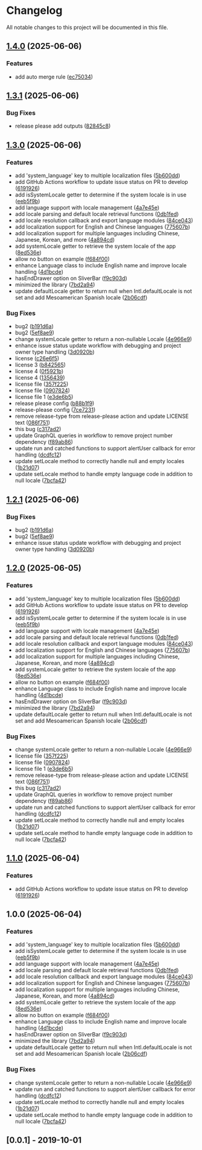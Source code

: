 # Changelog

All notable changes to this project will be documented in this file.

## [1.4.0](https://github.com/piyuo/libcli/compare/v1.3.1...v1.4.0) (2025-06-06)


### Features

* add auto merge rule ([ec75034](https://github.com/piyuo/libcli/commit/ec750349f73bee738cccee30427d11821b2c8bfe))

## [1.3.1](https://github.com/piyuo/libcli/compare/v1.3.0...v1.3.1) (2025-06-06)


### Bug Fixes

* release please add outputs ([82845c8](https://github.com/piyuo/libcli/commit/82845c81370d11ffa53d689fb595ccf4a6dbeb09))

## [1.3.0](https://github.com/piyuo/libcli/compare/v1.2.1...v1.3.0) (2025-06-06)


### Features

* add 'system_language' key to multiple localization files ([5b600dd](https://github.com/piyuo/libcli/commit/5b600dd471718d01997545c2126a537fbe51e4e1))
* add GitHub Actions workflow to update issue status on PR to develop ([6191926](https://github.com/piyuo/libcli/commit/61919263e4284a7526bdb5052e959f99cfd5b412))
* add isSystemLocale getter to determine if the system locale is in use ([eeb5f9b](https://github.com/piyuo/libcli/commit/eeb5f9be8e1dcb86274991b088f665749902730c))
* add language support with locale management ([4a7e45e](https://github.com/piyuo/libcli/commit/4a7e45e65a00e3824e3d5a8368ee99e5ea2eb882))
* add locale parsing and default locale retrieval functions ([0db1fed](https://github.com/piyuo/libcli/commit/0db1fed4328f24b5f4c7dfce30ad947c857486e8))
* add locale resolution callback and export language modules ([84ce043](https://github.com/piyuo/libcli/commit/84ce04341ea01c3d5eb7575bf96f7c09b9da4cd8))
* add localization support for English and Chinese languages ([775607b](https://github.com/piyuo/libcli/commit/775607bde491256e643b978fa15a9238ba2f8969))
* add localization support for multiple languages including Chinese, Japanese, Korean, and more ([4a894cd](https://github.com/piyuo/libcli/commit/4a894cdc668a2e1eed9416ae01c2876c23ed1d44))
* add systemLocale getter to retrieve the system locale of the app ([8ed536e](https://github.com/piyuo/libcli/commit/8ed536e88a4a8f6003e0853a263db682a314548c))
* allow no button on example ([f684f00](https://github.com/piyuo/libcli/commit/f684f00fee3cc4f5abb693fd19eea98bb1339a44))
* enhance Language class to include English name and improve locale handling ([4d1bcde](https://github.com/piyuo/libcli/commit/4d1bcde03f5dacb95d7ff4eb800e55d307849480))
* hasEndDrawer option on SliverBar ([f9c903d](https://github.com/piyuo/libcli/commit/f9c903d2e44b971aadf1bb95afbbf3a7e3105213))
* minimized the library ([7bd2a94](https://github.com/piyuo/libcli/commit/7bd2a9449885c677cbc3ed5c45a82f4fbc2a4a02))
* update defaultLocale getter to return null when Intl.defaultLocale is not set and add Mesoamerican Spanish locale ([2b06cdf](https://github.com/piyuo/libcli/commit/2b06cdfb19dfd7ce7f0ce9e205e2e1d105b881cf))


### Bug Fixes

* bug2 ([b191d6a](https://github.com/piyuo/libcli/commit/b191d6a3d72cb440544c09a626a34edfb10e1f5c))
* bug2 ([5ef8ae9](https://github.com/piyuo/libcli/commit/5ef8ae9d0fd83384fc29bb35879262e217489ea1))
* change systemLocale getter to return a non-nullable Locale ([4e966e9](https://github.com/piyuo/libcli/commit/4e966e9527d4018378314590196dda1f01f3c2c3))
* enhance issue status update workflow with debugging and project owner type handling ([3d0920b](https://github.com/piyuo/libcli/commit/3d0920b5a8ade4fad9cd421b2deabf4a6a0958ad))
* license ([c26e6f5](https://github.com/piyuo/libcli/commit/c26e6f5b88c0a38a6f6c39c2a29aa0e3835361e1))
* license 3 ([b842565](https://github.com/piyuo/libcli/commit/b84256580a1807529851df8924d03e65e850aaf9))
* license 4 ([0f5921b](https://github.com/piyuo/libcli/commit/0f5921bffa5cbcc2a5adc8c5e97a2dc99ba8ebd6))
* license 4 ([1356439](https://github.com/piyuo/libcli/commit/1356439d6b042272dbb6efd6a469b26fef6d8ab7))
* license file ([357f225](https://github.com/piyuo/libcli/commit/357f22596abdb43d5286f538171e093f5a47ea2d))
* license file ([0907824](https://github.com/piyuo/libcli/commit/0907824dfca5abfb31e73d8ef57b163331f1ad99))
* license file 1 ([e3de6b5](https://github.com/piyuo/libcli/commit/e3de6b567a62b4cc1362236c4414276b696a08b2))
* release please config ([b88b1f9](https://github.com/piyuo/libcli/commit/b88b1f9ea1313cf143375538266890d5cefeb140))
* release-please config ([7ce7231](https://github.com/piyuo/libcli/commit/7ce72314ac9814961951e96f3f9a14f0e131040c))
* remove release-type from release-please action and update LICENSE text ([086f751](https://github.com/piyuo/libcli/commit/086f751183642f16f9c227caa3acc0495b199b11))
* this bug ([c317ad2](https://github.com/piyuo/libcli/commit/c317ad24022048e5b54b372e1fae064f588c3278))
* update GraphQL queries in workflow to remove project number dependency ([f89ab86](https://github.com/piyuo/libcli/commit/f89ab86e03deae2bf7f41bfb49abed33c3e54248))
* update run and catched functions to support alertUser callback for error handling ([dcdfc12](https://github.com/piyuo/libcli/commit/dcdfc12df9397a5430182db6de1abfc9afea2fb5))
* update setLocale method to correctly handle null and empty locales ([1b21d07](https://github.com/piyuo/libcli/commit/1b21d0725ef22d5e5fab42aa97547b55d2e83baf))
* update setLocale method to handle empty language code in addition to null locale ([7bcfa42](https://github.com/piyuo/libcli/commit/7bcfa4245951c076efe01bc3dfcae2c3396ecb2f))

## [1.2.1](https://github.com/piyuo/libcli/compare/libcli-v1.2.0...libcli-v1.2.1) (2025-06-06)


### Bug Fixes

* bug2 ([b191d6a](https://github.com/piyuo/libcli/commit/b191d6a3d72cb440544c09a626a34edfb10e1f5c))
* bug2 ([5ef8ae9](https://github.com/piyuo/libcli/commit/5ef8ae9d0fd83384fc29bb35879262e217489ea1))
* enhance issue status update workflow with debugging and project owner type handling ([3d0920b](https://github.com/piyuo/libcli/commit/3d0920b5a8ade4fad9cd421b2deabf4a6a0958ad))

## [1.2.0](https://github.com/piyuo/libcli/compare/libcli-v1.1.0...libcli-v1.2.0) (2025-06-05)


### Features

* add 'system_language' key to multiple localization files ([5b600dd](https://github.com/piyuo/libcli/commit/5b600dd471718d01997545c2126a537fbe51e4e1))
* add GitHub Actions workflow to update issue status on PR to develop ([6191926](https://github.com/piyuo/libcli/commit/61919263e4284a7526bdb5052e959f99cfd5b412))
* add isSystemLocale getter to determine if the system locale is in use ([eeb5f9b](https://github.com/piyuo/libcli/commit/eeb5f9be8e1dcb86274991b088f665749902730c))
* add language support with locale management ([4a7e45e](https://github.com/piyuo/libcli/commit/4a7e45e65a00e3824e3d5a8368ee99e5ea2eb882))
* add locale parsing and default locale retrieval functions ([0db1fed](https://github.com/piyuo/libcli/commit/0db1fed4328f24b5f4c7dfce30ad947c857486e8))
* add locale resolution callback and export language modules ([84ce043](https://github.com/piyuo/libcli/commit/84ce04341ea01c3d5eb7575bf96f7c09b9da4cd8))
* add localization support for English and Chinese languages ([775607b](https://github.com/piyuo/libcli/commit/775607bde491256e643b978fa15a9238ba2f8969))
* add localization support for multiple languages including Chinese, Japanese, Korean, and more ([4a894cd](https://github.com/piyuo/libcli/commit/4a894cdc668a2e1eed9416ae01c2876c23ed1d44))
* add systemLocale getter to retrieve the system locale of the app ([8ed536e](https://github.com/piyuo/libcli/commit/8ed536e88a4a8f6003e0853a263db682a314548c))
* allow no button on example ([f684f00](https://github.com/piyuo/libcli/commit/f684f00fee3cc4f5abb693fd19eea98bb1339a44))
* enhance Language class to include English name and improve locale handling ([4d1bcde](https://github.com/piyuo/libcli/commit/4d1bcde03f5dacb95d7ff4eb800e55d307849480))
* hasEndDrawer option on SliverBar ([f9c903d](https://github.com/piyuo/libcli/commit/f9c903d2e44b971aadf1bb95afbbf3a7e3105213))
* minimized the library ([7bd2a94](https://github.com/piyuo/libcli/commit/7bd2a9449885c677cbc3ed5c45a82f4fbc2a4a02))
* update defaultLocale getter to return null when Intl.defaultLocale is not set and add Mesoamerican Spanish locale ([2b06cdf](https://github.com/piyuo/libcli/commit/2b06cdfb19dfd7ce7f0ce9e205e2e1d105b881cf))


### Bug Fixes

* change systemLocale getter to return a non-nullable Locale ([4e966e9](https://github.com/piyuo/libcli/commit/4e966e9527d4018378314590196dda1f01f3c2c3))
* license file ([357f225](https://github.com/piyuo/libcli/commit/357f22596abdb43d5286f538171e093f5a47ea2d))
* license file ([0907824](https://github.com/piyuo/libcli/commit/0907824dfca5abfb31e73d8ef57b163331f1ad99))
* license file 1 ([e3de6b5](https://github.com/piyuo/libcli/commit/e3de6b567a62b4cc1362236c4414276b696a08b2))
* remove release-type from release-please action and update LICENSE text ([086f751](https://github.com/piyuo/libcli/commit/086f751183642f16f9c227caa3acc0495b199b11))
* this bug ([c317ad2](https://github.com/piyuo/libcli/commit/c317ad24022048e5b54b372e1fae064f588c3278))
* update GraphQL queries in workflow to remove project number dependency ([f89ab86](https://github.com/piyuo/libcli/commit/f89ab86e03deae2bf7f41bfb49abed33c3e54248))
* update run and catched functions to support alertUser callback for error handling ([dcdfc12](https://github.com/piyuo/libcli/commit/dcdfc12df9397a5430182db6de1abfc9afea2fb5))
* update setLocale method to correctly handle null and empty locales ([1b21d07](https://github.com/piyuo/libcli/commit/1b21d0725ef22d5e5fab42aa97547b55d2e83baf))
* update setLocale method to handle empty language code in addition to null locale ([7bcfa42](https://github.com/piyuo/libcli/commit/7bcfa4245951c076efe01bc3dfcae2c3396ecb2f))

## [1.1.0](https://github.com/piyuo/libcli/compare/v1.0.0...v1.1.0) (2025-06-04)


### Features

* add GitHub Actions workflow to update issue status on PR to develop ([6191926](https://github.com/piyuo/libcli/commit/61919263e4284a7526bdb5052e959f99cfd5b412))

## 1.0.0 (2025-06-04)


### Features

* add 'system_language' key to multiple localization files ([5b600dd](https://github.com/piyuo/libcli/commit/5b600dd471718d01997545c2126a537fbe51e4e1))
* add isSystemLocale getter to determine if the system locale is in use ([eeb5f9b](https://github.com/piyuo/libcli/commit/eeb5f9be8e1dcb86274991b088f665749902730c))
* add language support with locale management ([4a7e45e](https://github.com/piyuo/libcli/commit/4a7e45e65a00e3824e3d5a8368ee99e5ea2eb882))
* add locale parsing and default locale retrieval functions ([0db1fed](https://github.com/piyuo/libcli/commit/0db1fed4328f24b5f4c7dfce30ad947c857486e8))
* add locale resolution callback and export language modules ([84ce043](https://github.com/piyuo/libcli/commit/84ce04341ea01c3d5eb7575bf96f7c09b9da4cd8))
* add localization support for English and Chinese languages ([775607b](https://github.com/piyuo/libcli/commit/775607bde491256e643b978fa15a9238ba2f8969))
* add localization support for multiple languages including Chinese, Japanese, Korean, and more ([4a894cd](https://github.com/piyuo/libcli/commit/4a894cdc668a2e1eed9416ae01c2876c23ed1d44))
* add systemLocale getter to retrieve the system locale of the app ([8ed536e](https://github.com/piyuo/libcli/commit/8ed536e88a4a8f6003e0853a263db682a314548c))
* allow no button on example ([f684f00](https://github.com/piyuo/libcli/commit/f684f00fee3cc4f5abb693fd19eea98bb1339a44))
* enhance Language class to include English name and improve locale handling ([4d1bcde](https://github.com/piyuo/libcli/commit/4d1bcde03f5dacb95d7ff4eb800e55d307849480))
* hasEndDrawer option on SliverBar ([f9c903d](https://github.com/piyuo/libcli/commit/f9c903d2e44b971aadf1bb95afbbf3a7e3105213))
* minimized the library ([7bd2a94](https://github.com/piyuo/libcli/commit/7bd2a9449885c677cbc3ed5c45a82f4fbc2a4a02))
* update defaultLocale getter to return null when Intl.defaultLocale is not set and add Mesoamerican Spanish locale ([2b06cdf](https://github.com/piyuo/libcli/commit/2b06cdfb19dfd7ce7f0ce9e205e2e1d105b881cf))


### Bug Fixes

* change systemLocale getter to return a non-nullable Locale ([4e966e9](https://github.com/piyuo/libcli/commit/4e966e9527d4018378314590196dda1f01f3c2c3))
* update run and catched functions to support alertUser callback for error handling ([dcdfc12](https://github.com/piyuo/libcli/commit/dcdfc12df9397a5430182db6de1abfc9afea2fb5))
* update setLocale method to correctly handle null and empty locales ([1b21d07](https://github.com/piyuo/libcli/commit/1b21d0725ef22d5e5fab42aa97547b55d2e83baf))
* update setLocale method to handle empty language code in addition to null locale ([7bcfa42](https://github.com/piyuo/libcli/commit/7bcfa4245951c076efe01bc3dfcae2c3396ecb2f))

## [0.0.1] - 2019-10-01

